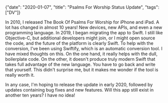 {"date": "2020-01-07", "title": "Psalms For Worship Status Update", "tags": ["DV"]}

In 2010, I released The Book Of Psalms For Worship for iPhone and iPad. A lot has changed in almost 10 years! New devices, new APIs, and even a new programming language. In 2019, I began migrating the app to Swift. I still like Objective-C, but additional developers might join, or I might open source the code, and the future of the platform is clearly Swift. To help with the conversion, I've been using Swiftify, which is an automatic conversion tool. I have mixed thoughts on this. On the one hand, it really helps with the dull, boilerplate code. On the other, it doesn't produce truly modern Swift that takes full advantage of the new language. You have to go back and write that yourself. This didn't surprise me, but it makes me wonder if the tool is really worth it.

In any case, I'm hoping to release the update in early 2020, followed by updates containing bug fixes and new features. Will this app still exist in another ten years? I have no idea!
